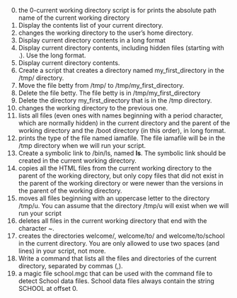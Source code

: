 0. the 0-current working directory script is for prints the absolute path name of the current working directory
1. Display the contents list of your current directory.
2. changes the working directory to the user’s home directory.
3. Display current directory contents in a long format
4. Display current directory contents, including hidden files (starting with .). Use the long format.
5. Display current directory contents.
6. Create a script that creates a directory named my_first_directory in the /tmp/ directory.
7. Move the file betty from /tmp/ to /tmp/my_first_directory.
8. Delete the file betty.
The file betty is in /tmp/my_first_directory
9. Delete the directory my_first_directory that is in the /tmp directory.
10. changes the working directory to the previous one.
11.  lists all files (even ones with names beginning with a period character, which are normally hidden) in the current directory and the parent of the working directory and the /boot directory (in this order), in long format.
12.   prints the type of the file named iamafile. The file iamafile will be in the /tmp directory when we will run your script.
13. Create a symbolic link to /bin/ls, named __ls__. The symbolic link should be created in the current working directory.
14.  copies all the HTML files from the current working directory to the parent of the working directory, but only copy files that did not exist in the parent of the working directory or were newer than the versions in the parent of the working directory.
15. moves all files beginning with an uppercase letter to the directory /tmp/u.
You can assume that the directory /tmp/u will exist when we will run your script
16. deletes all files in the current working directory that end with the character ~.
17. creates the directories welcome/, welcome/to/ and welcome/to/school in the current directory.
You are only allowed to use two spaces (and lines) in your script, not more.
18. Write a command that lists all the files and directories of the current directory, separated by commas (,).
19.  a magic file school.mgc that can be used with the command file to detect School data files. School data files always contain the string SCHOOL at offset 0.

